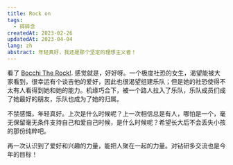 ```yaml
---
title: Rock on
tags:
  - 碎碎念
createdAt: 2023-02-26
updatedAt: 2023-04-04
lang: zh
abstract: 年轻真好，我还是那个坚定的理想主义者！
---
```


看了 [Bocchi The Rock!](https://en.wikipedia.org/wiki/Bocchi_the_Rock!). 感觉就是，好好呀。一个极度社恐的女生，渴望能被大家看到，很幸运有个谈吉他的爱好，因此也很渴望组建乐队；但是她的社恐使得不太有人看得到她和她的能力。机缘巧合下，被一个路人拉入了乐队，乐队成员们成了她最好的朋友，乐队也成为了她的归属。

不禁感慨，年轻真好。上次是什么时候呢？上一次相信总是有人，哪怕是一个，毫无保留毫无条件支持自己和爱自己时候，是什么时候呢？希望长大后不会丢失小孩的那份纯粹吧。

再一次认识到了爱好和兴趣的力量，能把人聚在一起的力量。对钻研多交流也是今年的目标！
